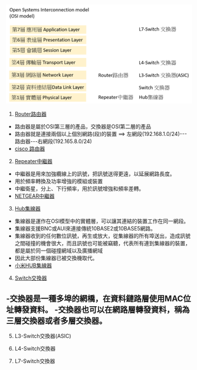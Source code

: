 ![http](網路設備.png)








1. [Router路由器](https://zh.wikipedia.org/wiki/%E8%B7%AF%E7%94%B1%E5%99%A8)

- 路由器是屬於OSI第三層的產品，交換器是OSI第二層的產品
- 路由器就是連接兩個以上個別網路(段)的裝置 ==> 左網段(192.168.1.0/24)---路由器---右網段(192.165.8.0/24)
- [cisco 路由器](https://www.cisco.com/c/en/us/products/routers/900-series-integrated-services-routers-isr/index.html)

2. [Repeater中繼器](https://zh.wikipedia.org/wiki/%E4%B8%AD%E7%BB%A7%E5%99%A8)

- 中繼器是用來加強纜線上的訊號，把訊號送得更遠，以延展網路長度。
- 用於頻率轉換及功率增強的模組或裝置
- 中繼衛星，分上、下行頻率，用於訊號增強和頻率差轉。
- [NETGEAR中繼器](https://www.netgear.com/home/wifi/mesh/rbs50y/)

3. [Hub集線器](https://zh.wikipedia.org/wiki/%E9%9B%86%E7%B7%9A%E5%99%A8)

- 集線器是運作在OSI模型中的實體層，可以讓其連結的裝置工作在同一網段。
- 集線器支援BNC或AUI來連接傳統10BASE2或10BASE5網路。
- 集線器收到的任何數位訊號，再生或放大，從集線器的所有埠送出，造成訊號之間碰撞的機會很大，而且訊號也可能被竊聽，代表所有連到集線器的裝置，都是屬於同一個碰撞網域以及廣播網域
- 因此大部份集線器已被交換機取代。
- [小米HUB集線器](https://buy.mi.com/tw/item/3194800031)

4. [Switch交換器](https://zh.wikipedia.org/wiki/%E7%B6%B2%E8%B7%AF%E4%BA%A4%E6%8F%9B%E5%99%A8)

-交換器是一種多埠的網橋，在資料鏈路層使用MAC位址轉發資料。
-交換器也可以在網路層轉發資料，稱為三層交換器或者多層交換器。
-
5. L3-Switch交換器(ASIC)

6. L4-Switch交換器

7. L7-Switch交換器

